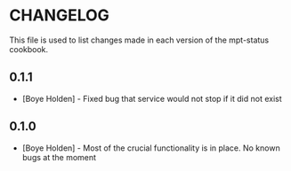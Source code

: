 CHANGELOG
=========

This file is used to list changes made in each version of the mpt-status cookbook.

0.1.1
-----
- [Boye Holden] - Fixed bug that service would not stop if it did not exist

0.1.0
-----
- [Boye Holden] - Most of the crucial functionality is in place. No known bugs at the moment